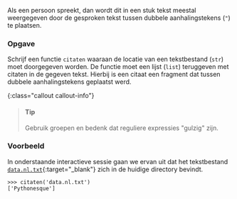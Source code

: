 Als een persoon spreekt, dan wordt dit in een stuk tekst meestal weergegeven door de gesproken tekst tussen dubbele aanhalingstekens (`"`) te plaatsen.

### Opgave

Schrijf een functie `citaten` waaraan de locatie van een tekstbestand (`str`) moet doorgegeven worden. De functie moet een lijst (`list`) teruggeven met citaten in de gegeven tekst. Hierbij is een citaat een fragment dat tussen dubbele aanhalingstekens geplaatst werd.

{:class="callout callout-info"}
> #### Tip
> Gebruik groepen en bedenk dat reguliere expressies "gulzig" zijn.

### Voorbeeld

In onderstaande interactieve sessie gaan we ervan uit dat het tekstbestand [`data.nl.txt`](media/data/data.nl.txt){:target="_blank"} zich in de huidige directory bevindt.

```console?lang=python&prompt=>>>
>>> citaten('data.nl.txt')
['Pythonesque']
```
